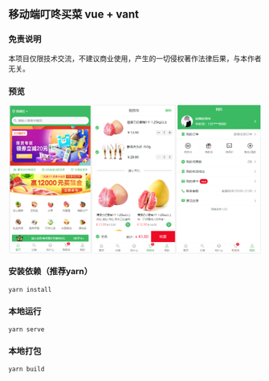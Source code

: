 ## 移动端叮咚买菜 vue + vant

### 免责说明
本项目仅限技术交流，不建议商业使用，产生的一切侵权著作法律后果，与本作者无关。

### 预览
<div style="width:100%;display:flex;justify-content:space-around;">
  <img src="./preview/home.png" width="33%" alt="">
  <img src="./preview/cart.png" width="33%" alt="">
  <img src="./preview/mine.png" width="33%" alt="">
</div>

### 安装依赖（推荐yarn）
```
yarn install
```

### 本地运行
```
yarn serve
```

### 本地打包
```
yarn build
```


